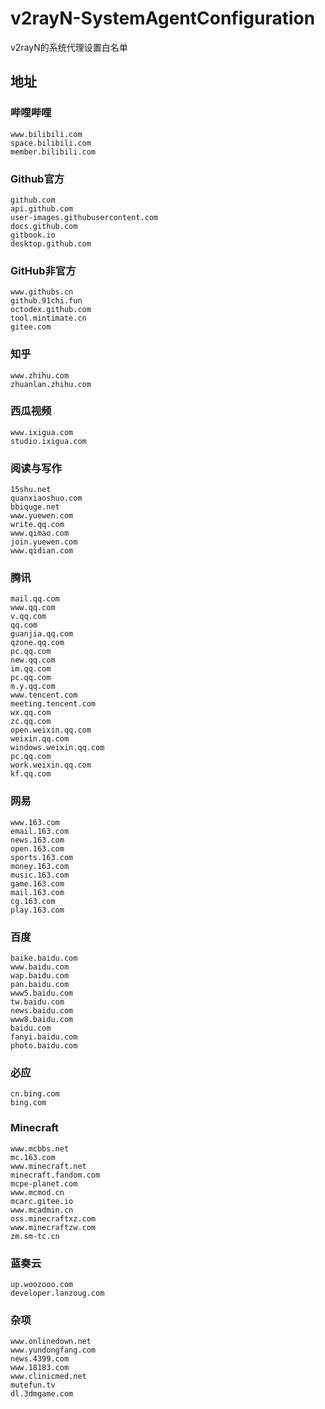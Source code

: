# v2rayN-SystemAgentConfiguration

v2rayN的系统代理设置白名单

## 地址

### 哔哩哔哩

```
www.bilibili.com
space.bilibili.com
member.bilibili.com
```

### Github官方

```
github.com
api.github.com
user-images.githubusercontent.com
docs.github.com
gitbook.io
desktop.github.com
```

### GitHub非官方

```
www.githubs.cn
github.91chi.fun
octodex.github.com
tool.mintimate.cn
gitee.com
```

### 知乎

```
www.zhihu.com
zhuanlan.zhihu.com
```

### 西瓜视频

```
www.ixigua.com
studio.ixigua.com
```

### 阅读与写作

```
15shu.net
quanxiaoshuo.com
bbiquge.net
www.yuewen.com
write.qq.com
www.qimao.com
join.yuewen.com
www.qidian.com
```

### 腾讯

```
mail.qq.com
www.qq.com
v.qq.com
qq.com
guanjia.qq.com
qzone.qq.com
pc.qq.com
new.qq.com
im.qq.com
pc.qq.com
m.y.qq.com
www.tencent.com
meeting.tencent.com
wx.qq.com
zc.qq.com
open.weixin.qq.com
weixin.qq.com
windows.weixin.qq.com
pc.qq.com
work.weixin.qq.com
kf.qq.com
```

### 网易

```
www.163.com
email.163.com
news.163.com
open.163.com
sports.163.com
money.163.com
music.163.com
game.163.com
mail.163.com
cg.163.com
play.163.com
```

### 百度

```
baike.baidu.com
www.baidu.com
wap.baidu.com
pan.baidu.com
www5.baidu.com
tw.baidu.com
news.baidu.com
www8.baidu.com
baidu.com
fanyi.baidu.com
photo.baidu.com
```

### 必应

```
cn.bing.com
bing.com
```

### Minecraft

```
www.mcbbs.net
mc.163.com
www.minecraft.net
minecraft.fandom.com
mcpe-planet.com
www.mcmod.cn
mcarc.gitee.io
www.mcadmin.cn
oss.minecraftxz.com
www.minecraftzw.com
zm.sm-tc.cn
```

### 蓝奏云

```
up.woozooo.com
developer.lanzoug.com
```

### 杂项

```
www.onlinedown.net
www.yundongfang.com
news.4399.com
www.18183.com
www.clinicmed.net
mutefun.tv
dl.3dmgame.com
```
<!-- 
weibo.com
nga.178.com
kmar.top
www.extfans.com
antso.cn
cps-check.com
cfpa.team
ondoku3.com
dult.cn
blog.csdn.net
runnoob.com
www.cnblogs.com
-->
